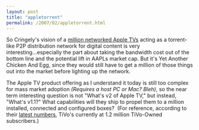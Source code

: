 ```yaml
---
layout: post
title: "appletorrent"
permalink: /2007/02/appletorrent.html
---
```


So Cringely's vision of a [million networked Apple TVs](http://www.pbs.org/cringely/pulpit/2007/pulpit_20070216_001673.html) acting as a torrent-like P2P distribution network for digital content is very interesting...especially the part about taking the bandwidth cost out of the bottom line and the potential lift in AAPLs market cap. But it's Yet Another Chicken And Egg, since they would still have to get a million of those things out into the market before lighting up the network.

The Apple TV product offering as I understand it today is still too complex for mass market adoption _(Requires a host PC or Mac? Bleh)_, so the near term interesting question is not "What's v2 of Apple TV," but instead, "What's v1.1?" What capabilities will they ship to propel them to a million installed, connected and configured boxes?  (For reference, according to their [latest numbers](http://investor.tivo.com/ReleaseDetail.cfm?ReleaseID=172097), TiVo's currently at 1.2 million TiVo-Owned subscribers.)